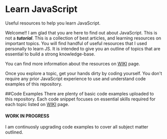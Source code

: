 # Learn JavaScript

Useful resources to help you learn JavaScript.

Welcome!! I am glad that you are here to find out about JavaScript. This is not a ***tutorial***. This is a collection of best articles, and learning resources on important topics. You will find handful of useful resources that I used personally to learn JS. It is intended to give you an outline of topics that are essential to build a strong knowledge-base.

You can find more information about the resources on [WIKI](https://github.com/dishantsoni/JavaScript-Explained/wiki/Learning-JavaScript) page.

Once you explore a topic, get your hands dirty by coding yourself. You don't require any prior JavaScript experience to use and understand code examples of this repository. 

##Code Examples
There are plenty of basic code examples uploaded to this repository. Each code snippet focuses on essential skills required for each topic listed on [WIKI](https://github.com/dishantsoni/JavaScript-Explained/wiki/Learning-JavaScript) page.

#### WORK IN PROGRESS

I am continuosly upgrading code examples to cover all subject matter outlined.


